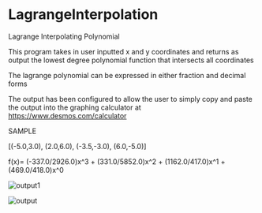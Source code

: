# LagrangeInterpolation
Lagrange Interpolating Polynomial

This program takes in user inputted x and y coordinates and returns as output the lowest degree polynomial function that intersects all coordinates

The lagrange polynomial can be expressed in either fraction and decimal forms

The output has been configured to allow the user to simply copy and paste the output into the graphing calculator at https://www.desmos.com/calculator

SAMPLE

[(-5.0,3.0), (2.0,6.0), (-3.5,-3.0), (6.0,-5.0)]

f(x)= (-337.0/2926.0)x^3 + (331.0/5852.0)x^2 + (1162.0/417.0)x^1 + (469.0/418.0)x^0

![output1](https://user-images.githubusercontent.com/44654548/57259134-87291800-702c-11e9-9485-ad7a9fc6933d.jpg)

![output](https://user-images.githubusercontent.com/44654548/57259056-4fba6b80-702c-11e9-952c-e801584d728b.jpg)
